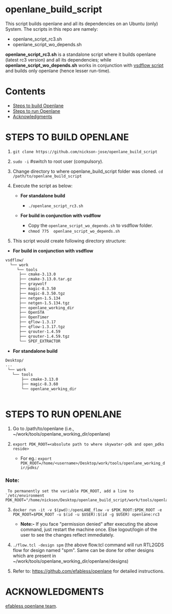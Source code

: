 # openlane_build_script
This script builds openlane and all its dependencies on an Ubuntu (only) System.
The scripts in this repo are namely:
 - openlane_script_rc3.sh
 - openlane_script_wo_depends.sh
 
**openlane_script_rc3.sh** is a standalone script where it builds openlane (latest rc3 version) and all its dependencies; while **openlane_script_wo_depends.sh** works in conjunction with [vsdflow script](https://github.com/kunalg123/vsdflow) and builds only openlane (hence lesser run-time).


# Contents
- [Steps to build Openlane](#steps-to-build-openlane)
- [Steps to run Openlane](#steps-to-run-openlane)
- [Acknowledgments](#acknowledgments)
 
# STEPS TO BUILD OPENLANE

1. `git clone https://github.com/nickson-jose/openlane_build_script`
2. `sudo -i` #switch to root user (compulsory).
3. Change directory to where openlane_build_script folder was cloned. `cd /path/to/openlane_build_script`
4. Execute the script as below:

      - **For standalone build**
       
        - `./openlane_script_rc3.sh`
     
      - **For build in conjunction with vsdflow**
       
        -  Copy the `openlane_script_wo_depends.sh` to vsdflow folder.
        - `chmod 775  openlane_script_wo_depends.sh`
      
5. This script would create following directory structure:

- **For build in conjunction with vsdflow**
```bash 
vsdflow/
  └── work
     └── tools
      ├── cmake-3.13.0
      ├── cmake-3.13.0.tar.gz
      ├── graywolf
      ├── magic-8.3.50
      ├── magic-8.3.50.tgz
      ├── netgen-1.5.134
      ├── netgen-1.5.134.tgz
      ├── openlane_working_dir
      ├── OpenSTA
      ├── OpenTimer
      ├── qflow-1.3.17
      ├── qflow-1.3.17.tgz
      ├── qrouter-1.4.59
      ├── qrouter-1.4.59.tgz
      └── SPEF_EXTRACTOR

```
- **For standalone build**
 ```bash  
 Desktop/
 ...
  └── work
    └── tools
        ├── cmake-3.13.0 
        ├── magic-8.3.60 
        └── openlane_working_dir
            
```              
 
# STEPS TO RUN OPENLANE

1. Go to /path/to/openlane (i.e., ~/work/tools/openlane_working_dir/openlane)
2. `export PDK_ROOT=<absolute path to where skywater-pdk and open_pdks reside>`
   
   - For eg.: `export PDK_ROOT=/home/<username>/Desktop/work/tools/openlane_working_dir/pdks/`
### Note:
     To permanently set the variable PDK_ROOT, add a line to `/etc/environment PDK_ROOT="/home/nickson/Desktop/openlane_build_script/work/tools/openlane_working_dir/pdks/"`
3. `docker run -it -v $(pwd):/openLANE_flow -v $PDK_ROOT:$PDK_ROOT -e PDK_ROOT=$PDK_ROOT -u $(id -u $USER):$(id -g $USER) openlane:rc3`
   - **Note:-** If you face "permission denied" after executing the above command, just restart the machine once. Else logout/login of the user to see the changes reflect immediately.

4. `./flow.tcl -design spm`
(the above flow.tcl command will run RTL2GDS flow for design named "spm". Same can be done for other designs which are present in ~/work/tools/openlane_working_dir/openlane/designs)
5. Refer to: https://github.com/efabless/openlane for detailed instructions.

# ACKNOWLEDGMENTS

[efabless openlane team](https://github.com/efabless/openlane).
